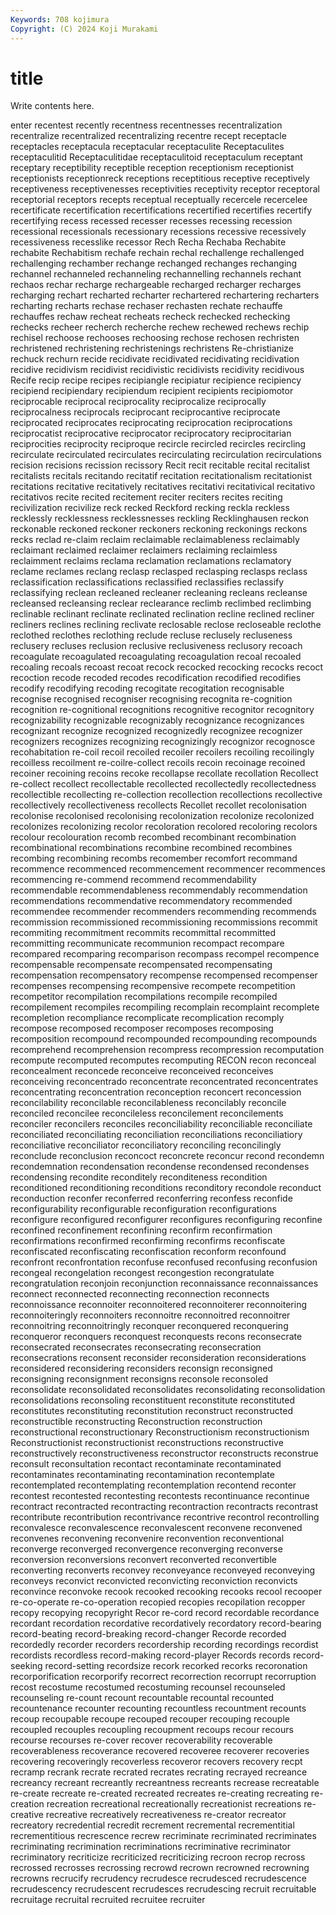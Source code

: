 ```yaml
---
Keywords: 708 kojimura
Copyright: (C) 2024 Koji Murakami
---
```


# title

Write contents here.



enter recentest recently recentness recentnesses recentralization
recentralize recentralized recentralizing recentre recept receptacle receptacles receptacula receptacular receptaculite
Receptaculites receptaculitid Receptaculitidae receptaculitoid receptaculum receptant receptary receptibility receptible reception
receptionism receptionist receptionists receptionreck receptions receptitious receptive receptively receptiveness receptivenesses
receptivities receptivity receptor receptoral receptorial receptors recepts receptual receptually recercele
recercelee recertificate recertification recertifications recertified recertifies recertify recertifying recess recessed
recesser recesses recessing recession recessional recessionals recessionary recessions recessive recessively
recessiveness recesslike recessor Rech Recha Rechaba Rechabite rechabite Rechabitism rechafe
rechain rechal rechallenge rechallenged rechallenging rechamber rechange rechanged rechanges rechanging
rechannel rechanneled rechanneling rechannelling rechannels rechant rechaos rechar recharge rechargeable
recharged recharger recharges recharging rechart recharted recharter rechartered rechartering recharters
recharting recharts rechase rechaser rechasten rechate rechauffe rechauffes rechaw recheat
recheats recheck rechecked rechecking rechecks recheer recherch recherche rechew rechewed
rechews rechip rechisel rechoose rechooses rechoosing rechose rechosen rechristen rechristened
rechristening rechristenings rechristens Re-christianize rechuck rechurn recide recidivate recidivated recidivating
recidivation recidive recidivism recidivist recidivistic recidivists recidivity recidivous Recife recip
recipe recipes recipiangle recipiatur recipience recipiency recipiend recipiendary recipiendum recipient
recipients recipiomotor reciprocable reciprocal reciprocality reciprocalize reciprocally reciprocalness reciprocals reciprocant
reciprocantive reciprocate reciprocated reciprocates reciprocating reciprocation reciprocations reciprocatist reciprocative reciprocator
reciprocatory reciprocitarian reciprocities reciprocity reciproque recircle recircled recircles recircling recirculate
recirculated recirculates recirculating recirculation recirculations recision recisions recission recissory Recit
recit recitable recital recitalist recitalists recitals recitando recitatif recitation recitationalism
recitationist recitations recitative recitatively recitatives recitativi recitativical recitativo recitativos recite
recited recitement reciter reciters recites reciting recivilization recivilize reck recked
Reckford recking reckla reckless recklessly recklessness recklessnesses reckling Recklinghausen reckon
reckonable reckoned reckoner reckoners reckoning reckonings reckons recks reclad re-claim
reclaim reclaimable reclaimableness reclaimably reclaimant reclaimed reclaimer reclaimers reclaiming reclaimless
reclaimment reclaims reclama reclamation reclamations reclamatory reclame reclames reclang reclasp
reclasped reclasping reclasps reclass reclassification reclassifications reclassified reclassifies reclassify reclassifying
reclean recleaned recleaner recleaning recleans recleanse recleansed recleansing reclear reclearance
reclimb reclimbed reclimbing reclinable reclinant reclinate reclinated reclination recline reclined
recliner recliners reclines reclining reclivate reclosable reclose recloseable reclothe reclothed
reclothes reclothing reclude recluse reclusely recluseness reclusery recluses reclusion reclusive
reclusiveness reclusory recoach recoagulate recoagulated recoagulating recoagulation recoal recoaled recoaling
recoals recoast recoat recock recocked recocking recocks recoct recoction recode
recoded recodes recodification recodified recodifies recodify recodifying recoding recogitate recogitation
recognisable recognise recognised recogniser recognising recognita re-cognition recognition re-cognitional recognitions
recognitive recognitor recognitory recognizability recognizable recognizably recognizance recognizances recognizant recognize
recognized recognizedly recognizee recognizer recognizers recognizes recognizing recognizingly recognizor recognosce
recohabitation re-coil recoil recoiled recoiler recoilers recoiling recoilingly recoilless recoilment
re-coilre-collect recoils recoin recoinage recoined recoiner recoining recoins recoke recollapse
recollate recollation Recollect re-collect recollect recollectable recollected recollectedly recollectedness recollectible
recollecting re-collection recollection recollections recollective recollectively recollectiveness recollects Recollet recollet
recolonisation recolonise recolonised recolonising recolonization recolonize recolonized recolonizes recolonizing recolor
recoloration recolored recoloring recolors recolour recolouration recomb recombed recombinant recombination
recombinational recombinations recombine recombined recombines recombing recombining recombs recomember recomfort
recommand recommence recommenced recommencement recommencer recommences recommencing re-commend recommend recommendability
recommendable recommendableness recommendably recommendation recommendations recommendative recommendatory recommended recommendee recommender
recommenders recommending recommends recommission recommissioned recommissioning recommissions recommit recommiting recommitment
recommits recommittal recommitted recommitting recommunicate recommunion recompact recompare recompared recomparing
recomparison recompass recompel recompence recompensable recompensate recompensated recompensating recompensation recompensatory
recompense recompensed recompenser recompenses recompensing recompensive recompete recompetition recompetitor recompilation
recompilations recompile recompiled recompilement recompiles recompiling recomplain recomplaint recomplete recompletion
recompliance recomplicate recomplication recomply recompose recomposed recomposer recomposes recomposing recomposition
recompound recompounded recompounding recompounds recomprehend recomprehension recompress recompression recomputation recompute
recomputed recomputes recomputing RECON recon reconceal reconcealment reconcede reconceive reconceived
reconceives reconceiving reconcentrado reconcentrate reconcentrated reconcentrates reconcentrating reconcentration reconception reconcert
reconcession reconcilability reconcilable reconcilableness reconcilably reconcile reconciled reconcilee reconcileless reconcilement
reconcilements reconciler reconcilers reconciles reconciliability reconciliable reconciliate reconciliated reconciliating reconciliation
reconciliations reconciliatiory reconciliative reconciliator reconciliatory reconciling reconcilingly reconclude reconclusion reconcoct
reconcrete reconcur recond recondemn recondemnation recondensation recondense recondensed recondenses recondensing
recondite reconditely reconditeness recondition reconditioned reconditioning reconditions reconditory recondole reconduct
reconduction reconfer reconferred reconferring reconfess reconfide reconfigurability reconfigurable reconfiguration reconfigurations
reconfigure reconfigured reconfigurer reconfigures reconfiguring reconfine reconfined reconfinement reconfining reconfirm
reconfirmation reconfirmations reconfirmed reconfirming reconfirms reconfiscate reconfiscated reconfiscating reconfiscation reconform
reconfound reconfront reconfrontation reconfuse reconfused reconfusing reconfusion recongeal recongelation recongest
recongestion recongratulate recongratulation reconjoin reconjunction reconnaissance reconnaissances reconnect reconnected reconnecting
reconnection reconnects reconnoissance reconnoiter reconnoitered reconnoiterer reconnoitering reconnoiteringly reconnoiters reconnoitre
reconnoitred reconnoitrer reconnoitring reconnoitringly reconquer reconquered reconquering reconqueror reconquers reconquest
reconquests recons reconsecrate reconsecrated reconsecrates reconsecrating reconsecration reconsecrations reconsent reconsider
reconsideration reconsiderations reconsidered reconsidering reconsiders reconsign reconsigned reconsigning reconsignment reconsigns
reconsole reconsoled reconsolidate reconsolidated reconsolidates reconsolidating reconsolidation reconsolidations reconsoling reconstituent
reconstitute reconstituted reconstitutes reconstituting reconstitution reconstruct reconstructed reconstructible reconstructing Reconstruction
reconstruction reconstructional reconstructionary Reconstructionism reconstructionism Reconstructionist reconstructionist reconstructions reconstructive reconstructively
reconstructiveness reconstructor reconstructs reconstrue reconsult reconsultation recontact recontaminate recontaminated recontaminates
recontaminating recontamination recontemplate recontemplated recontemplating recontemplation recontend reconter recontest recontested
recontesting recontests recontinuance recontinue recontract recontracted recontracting recontraction recontracts recontrast
recontribute recontribution recontrivance recontrive recontrol recontrolling reconvalesce reconvalescence reconvalescent reconvene
reconvened reconvenes reconvening reconvenire reconvention reconventional reconverge reconverged reconvergence reconverging
reconverse reconversion reconversions reconvert reconverted reconvertible reconverting reconverts reconvey reconveyance
reconveyed reconveying reconveys reconvict reconvicted reconvicting reconviction reconvicts reconvince reconvoke
recook recooked recooking recooks recool recooper re-co-operate re-co-operation recopied recopies
recopilation recopper recopy recopying recopyright Recor re-cord record recordable recordance
recordant recordation recordative recordatively recordatory record-bearing record-beating record-breaking record-changer Recorde
recorded recordedly recorder recorders recordership recording recordings recordist recordists recordless
record-making record-player Records records record-seeking record-setting recordsize recork recorked recorks
recoronation recorporification recorporify recorrect recorrection recorrupt recorruption recost recostume recostumed
recostuming recounsel recounseled recounseling re-count recount recountable recountal recounted recountenance
recounter recounting recountless recountment recounts recoup recoupable recoupe recouped recouper
recouping recouple recoupled recouples recoupling recoupment recoups recour recours recourse
recourses re-cover recover recoverability recoverable recoverableness recoverance recovered recoveree recoverer
recoveries recovering recoveringly recoverless recoveror recovers recovery recpt recramp recrank
recrate recrated recrates recrating recrayed recreance recreancy recreant recreantly recreantness
recreants recrease recreatable re-create recreate re-created recreated recreates re-creating recreating
re-creation recreation recreational recreationally recreationist recreations re-creative recreative recreatively recreativeness
re-creator recreator recreatory recredential recredit recrement recremental recrementitial recrementitious recrescence
recrew recriminate recriminated recriminates recriminating recrimination recriminations recriminative recriminator recriminatory
recriticize recriticized recriticizing recroon recrop recross recrossed recrosses recrossing recrowd
recrown recrowned recrowning recrowns recrucify recrudency recrudesce recrudesced recrudescence recrudescency
recrudescent recrudesces recrudescing recruit recruitable recruitage recruital recruited recruitee recruiter
